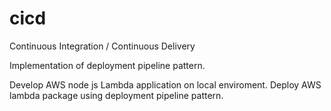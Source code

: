 # cicd
Continuous Integration / Continuous Delivery

Implementation of deployment pipeline pattern.

Develop AWS node js Lambda application on local enviroment.
Deploy AWS lambda package using deployment pipeline pattern.


